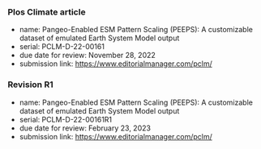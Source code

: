 ### Plos Climate article

- name: Pangeo-Enabled ESM Pattern Scaling (PEEPS):  A customizable dataset of emulated Earth System Model output
- serial: PCLM-D-22-00161
- due date for review: November 28, 2022
- submission link: https://www.editorialmanager.com/pclm/

### Revision R1

- name: Pangeo-Enabled ESM Pattern Scaling (PEEPS):  A customizable dataset of emulated Earth System Model output
- serial: PCLM-D-22-00161R1
- due date for review: February 23, 2023
- submission link: https://www.editorialmanager.com/pclm/

